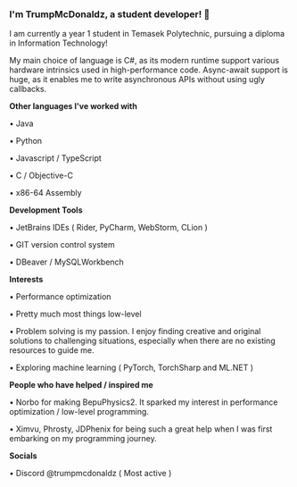 ### I'm TrumpMcDonaldz, a student developer! 👋

I am currently a year 1 student in Temasek Polytechnic, pursuing a diploma in Information Technology!

My main choice of language is C#, as its modern runtime support various hardware intrinsics used in high-performance code.
Async-await support is huge, as it enables me to write asynchronous APIs without using ugly callbacks.

__**Other languages I've worked with**__

• Java

• Python

• Javascript / TypeScript

• C / Objective-C

• x86-64 Assembly

__**Development Tools**__

• JetBrains IDEs ( Rider, PyCharm, WebStorm, CLion )

• GIT version control system

• DBeaver / MySQLWorkbench

__**Interests**__

• Performance optimization

• Pretty much most things low-level

• Problem solving is my passion. I enjoy finding creative and original solutions to challenging situations, especially when there are no existing resources to guide me.

• Exploring machine learning ( PyTorch, TorchSharp and ML.NET )

__**People who have helped / inspired me**__

• Norbo for making BepuPhysics2. It sparked my interest in performance optimization / low-level programming.

• Ximvu, Phrosty, JDPhenix for being such a great help when I was first embarking on my programming journey.

__**Socials**__

• Discord @trumpmcdonaldz ( Most active )
